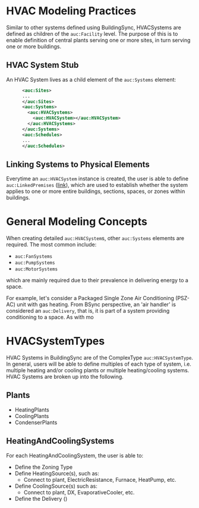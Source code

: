 # HVAC Modeling Practices
Similar to other systems defined using BuildingSync, HVACSystems are defined as children of the `auc:Facility` level.  The purpose of this is to enable definition of central plants serving one or more sites, in turn serving one or more buildings.

## HVAC System Stub
An HVAC System lives as a child element of the `auc:Systems` element:
```xml
      <auc:Sites>
      ...
      </auc:Sites>
      <auc:Systems>
        <auc:HVACSystems>
          <auc:HVACSystem></auc:HVACSystem>
        </auc:HVACSystems>
      </auc:Systems>
      <auc:Schedules>
      ...
      </auc:Schedules>
```

## Linking Systems to Physical Elements
Everytime an `auc:HVACSystem` instance is created, the user is able to define `auc:LinkedPremises` ([link](https://github.com/BuildingSync/schema/blob/bfa4540a7d51fc3dda4e3816fcdb6639d73cd9b9/BuildingSync.xsd#L13759)), which are used to establish whether the system applies to one or more entire buildings, sections, spaces, or zones within buildings.  

# General Modeling Concepts

When creating detailed `auc:HVACSystem`s, other `auc:Systems` elements are required.  The most common include:
- `auc:FanSystems`
- `auc:PumpSystems`
- `auc:MotorSystems`

which are mainly required due to their prevalence in delivering energy to a space.

For example, let's consider a Packaged Single Zone Air Conditioning (PSZ-AC) unit with gas heating.  From BSync perspective, an 'air handler' is considered an `auc:Delivery`, that is, it is part of a system providing conditioning to a space.  As with mo

# HVACSystemTypes
HVAC Systems in BuildingSync are of the ComplexType `auc:HVACSystemType`.  In general, users will be able to define multiples of each type of system, i.e. multiple heating and/or cooling plants or multiple heating/cooling systems.  HVAC Systems are broken up into the following.

## Plants
- HeatingPlants
- CoolingPlants
- CondenserPlants

## HeatingAndCoolingSystems
For each HeatingAndCoolingSystem, the user is able to:
- Define the Zoning Type
- Define HeatingSource(s), such as:
  - Connect to plant, ElectricResistance, Furnace, HeatPump, etc.
- Define CoolingSource(s) such as:
  - Connect to plant, DX, EvaporativeCooler, etc.
- Define the Delivery ()